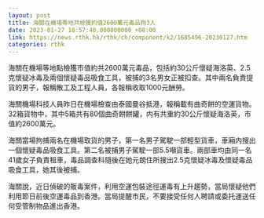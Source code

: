 ```yaml
---
layout: post
title: 海關在機場等地共檢獲約值2600萬元毒品拘3人
date: 2023-01-27 18:57:40.000000000 +08:00
link: https://news.rthk.hk/rthk/ch/component/k2/1685496-20230127.htm
categories: rthk
---
```


海關在機場等地點檢獲市值約共2600萬元毒品，包括約30公斤懷疑海洛英、2.5克懷疑冰毒及兩個懷疑毒品吸食工具，被捕的3名男女正被扣查。其中兩名負責提貨的男子，報稱散工及工程人員，各報稱收取1000元酬勞。

海關機場科技人員昨日在機場檢查由泰國曼谷抵港，報稱載有曲奇餅的空運貨物。32箱貨物中，其中5箱共有80個曲奇餅餅罐，内有共重約30公斤懷疑海洛英，市值約2600萬元。

海關當場拘捕兩名在機場取貨的男子，第一名男子駕駛一部輕型貨車，車廂内搜出一個懷疑毒品吸食工具。第二名被捕男子駕駛一部5.5噸貨車。兩部車均由同一名41歲女子負責租車，毒品調查科隨後在她元朗住所搜出2.5克懷疑冰毒及懷疑毒品吸食工具，她其後被捕。

海關說，近日偵破的販毒案件，利用空運包裝途徑運毒有上升趨勢，當局懷疑他們利用節日前後空運毒品到香港。當局提醒市民，不要接受任何人聘請或委托運送任何受管制物品進出香港。
